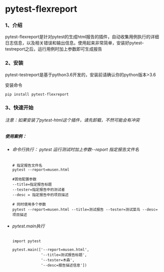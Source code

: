 # pytest-flexreport

### 1、介绍
pytest-flexreport是针对pytest的生成html报告的插件，自动收集用例执行的详细日志信息，以及相关错误和输出信息。使用起来非常简单，安装好pytest-testreport之后，运行用例时加上参数即可生成报告   

### 2、安装

pytest-testreport是基于python3.6开发的，安装前请确认你的python版本>3.6

安装命令

```pip install pytest-flexreport```

### 3、快速开始

###### 注意：如果安装了pytest-html这个插件，请先卸载，不然可能会有冲突

##### 使用案例：

- ###### 命令行执行： pytest 运行测试时加上参数--report 指定报告文件名

    ```shell
    # 指定报告文件名
    pytest --report=musen.html
    
    #其他配置参数
    --title=指定报告标题
    --tester=指定报告中的测试者
    --desc = 指定报告中的项目描述
    
    # 同时使用多个参数
    pytest --report=musen.html --title=测试报告 --tester=测试菜鸟 --desc=项目描述
    ```
    
- ###### pytest.main执行

    ```shell
    import pytest
    
    pytest.main(['--report=musen.html',
                 '--title=测试报告标题',
                 '--tester=木森',
                 '--desc=报告描述信息'])
    ```



